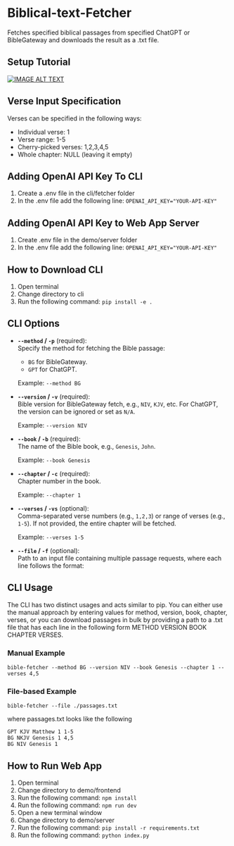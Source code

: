 # Biblical-text-Fetcher
Fetches specified biblical passages from specified ChatGPT or BibleGateway and downloads the result as a .txt file.

## Setup Tutorial
[![IMAGE ALT TEXT](http://img.youtube.com/vi/88Zg0OQ0gCc/0.jpg)](http://www.youtube.com/watch?v=88Zg0OQ0gCc "Setup Tutorial Video")

## Verse Input Specification
Verses can be specified in the following ways:

* Individual verse: 1
* Verse range: 1-5
* Cherry-picked verses: 1,2,3,4,5
* Whole chapter: NULL (leaving it empty)

## Adding OpenAI API Key To CLI
1) Create a .env file in the cli/fetcher folder
2) In the .env file add the following line: ```OPENAI_API_KEY="YOUR-API-KEY"```

## Adding OpenAI API Key to Web App Server
1) Create .env file in the demo/server folder
2) In the .env file add the following line: ```OPENAI_API_KEY="YOUR-API-KEY"```
   
## How to Download CLI
1) Open terminal
2) Change directory to cli
3) Run the following command: ```pip install -e .```

## CLI Options

- **`--method` / `-p`** (required):  
  Specify the method for fetching the Bible passage:
  - `BG` for BibleGateway.
  - `GPT` for ChatGPT.
  
  Example: `--method BG`

- **`--version` / `-v`** (required):  
  Bible version for BibleGateway fetch, e.g., `NIV`, `KJV`, etc. For ChatGPT, the version can be ignored or set as `N/A`.

  Example: `--version NIV`

- **`--book` / `-b`** (required):  
  The name of the Bible book, e.g., `Genesis`, `John`.

  Example: `--book Genesis`

- **`--chapter` / `-c`** (required):  
  Chapter number in the book.

  Example: `--chapter 1`

- **`--verses` / `-vs`** (optional):  
  Comma-separated verse numbers (e.g., `1,2,3`) or range of verses (e.g., `1-5`). If not provided, the entire chapter will be fetched.

  Example: `--verses 1-5`

- **`--file` / `-f`** (optional):  
  Path to an input file containing multiple passage requests, where each line follows the format:

## CLI Usage

The CLI has two distinct usages and acts similar to pip. You can either use the manual approach by entering values for method, version, book, chapter, verses, or you can download passages in bulk by providing a path to a .txt file that has each line in the following form METHOD VERSION BOOK CHAPTER VERSES. 

### Manual Example
```bible-fetcher --method BG --version NIV --book Genesis --chapter 1 --verses 4,5```

### File-based Example
```bible-fetcher --file ./passages.txt```

where passages.txt looks like the following

```
GPT KJV Matthew 1 1-5
BG NKJV Genesis 1 4,5
BG NIV Genesis 1
```

## How to Run Web App
1) Open terminal
2) Change directory to demo/frontend
3) Run the following command: ```npm install```
4) Run the following command: ```npm run dev```
5) Open a new terminal window
6) Change directory to demo/server
7) Run the following command: ```pip install -r requirements.txt```
8) Run the following command: ```python index.py```
